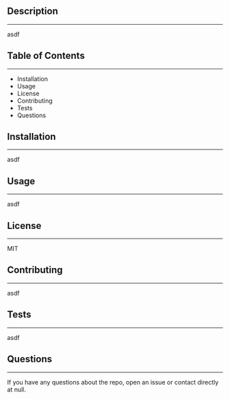 ## Description
___
asdf

## Table of Contents
___
* Installation
* Usage
* License
* Contributing
* Tests
* Questions
## Installation
___
asdf

## Usage
___
asdf

## License
___
MIT

## Contributing
___
asdf

## Tests
___
asdf

## Questions
___
[logo]:https://avatars0.githubusercontent.com/u/57044179?v=4
If you have any questions about the repo, open an issue or contact directly at null.